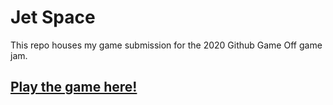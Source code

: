 # Jet Space

This repo houses my game submission for the 2020 Github Game Off game jam.

## [Play the game here!](http://diego-escalante.github.io/GO2020/)
